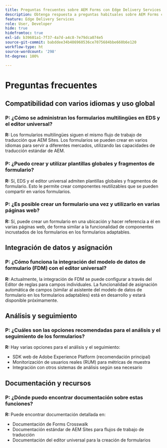 ```yaml
---
title: Preguntas frecuentes sobre AEM Forms con Edge Delivery Services
description: Obtenga respuesta a preguntas habituales sobre AEM Forms con Edge Delivery Services y el editor universal. Obtenga información sobre formularios multilingües, plantillas globales, fragmentos de formulario, análisis y capacidades de integración de datos.
feature: Edge Delivery Services
role: User, Developer
hide: true
hidefromtoc: true
exl-id: b39601a1-7f37-4a7d-a4c8-7e79dca074e5
source-git-commit: babddee34b486960536ce7075684bbe660b6e120
workflow-type: ht
source-wordcount: '298'
ht-degree: 100%

---
```


# Preguntas frecuentes


## Compatibilidad con varios idiomas y uso global

### P: ¿Cómo se administran los formularios multilingües en EDS y el editor universal?

**R:** Los formularios multilingües siguen el mismo flujo de trabajo de traducción que AEM Sites. Los formularios se pueden crear en varios idiomas para servir a diferentes mercados, utilizando las capacidades de traducción estándar de AEM.

### P: ¿Puedo crear y utilizar plantillas globales y fragmentos de formulario?

**R:** Sí, EDS y el editor universal admiten plantillas globales y fragmentos de formulario. Esto le permite crear componentes reutilizables que se pueden compartir en varios formularios.

### P: ¿Es posible crear un formulario una vez y utilizarlo en varias páginas web?

**R:** Sí, puede crear un formulario en una ubicación y hacer referencia a él en varias páginas web, de forma similar a la funcionalidad de componentes incrustados de los formularios en los formularios adaptables.

## Integración de datos y asignación

### P: ¿Cómo funciona la integración del modelo de datos de formulario (FDM) con el editor universal?

**R:** Actualmente, la integración de FDM se puede configurar a través del Editor de reglas para campos individuales. La funcionalidad de asignación automática de campos (similar al asistente del modelo de datos de formulario en los formularios adaptables) está en desarrollo y estará disponible próximamente.

## Análisis y seguimiento

### P: ¿Cuáles son las opciones recomendadas para el análisis y el seguimiento de los formularios?

**R:** Hay varias opciones para el análisis y el seguimiento:

- SDK web de Adobe Experience Platform (recomendación principal)
- Monitorización de usuarios reales (RUM) para métricas de muestra
- Integración con otros sistemas de análisis según sea necesario

## Documentación y recursos

### P: ¿Dónde puedo encontrar documentación sobre estas funciones?

**R:** Puede encontrar documentación detallada en:

- Documentación de Forms Crosswalk
- Documentación estándar de AEM Sites para flujos de trabajo de traducción
- Documentación del editor universal para la creación de formularios
